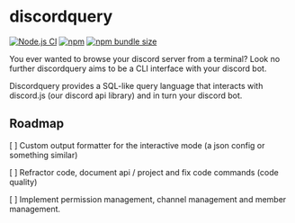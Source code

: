 # discordquery
[![Node.js CI](https://github.com/cjavad/discordquery/workflows/Node.js%20CI/badge.svg)](https://github.com/cjavad/discordquery/actions)
[![npm](https://img.shields.io/npm/v/discordquery)](https://www.npmjs.com/package/discordquery)
[![npm bundle size](https://img.shields.io/bundlephobia/min/discordquery)](https://www.npmjs.com/package/discordquery)

You ever wanted to browse your discord server from a terminal? Look no further discordquery aims to be a CLI interface with your discord bot.

Discordquery provides a SQL-like query language that interacts with discord.js (our discord api library) and in turn your discord bot.

## Roadmap

[ ] Custom output formatter for the interactive mode (a json config or something similar)

[ ] Refractor code, document api / project and fix code commands (code quality)

[ ] Implement permission management, channel management and member management.
